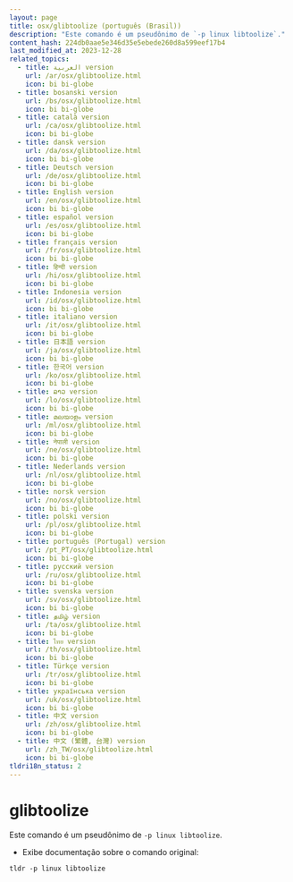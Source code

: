 ```yaml
---
layout: page
title: osx/glibtoolize (português (Brasil))
description: "Este comando é um pseudônimo de `-p linux libtoolize`."
content_hash: 224db0aae5e346d35e5ebede260d8a599eef17b4
last_modified_at: 2023-12-28
related_topics:
  - title: العربية version
    url: /ar/osx/glibtoolize.html
    icon: bi bi-globe
  - title: bosanski version
    url: /bs/osx/glibtoolize.html
    icon: bi bi-globe
  - title: català version
    url: /ca/osx/glibtoolize.html
    icon: bi bi-globe
  - title: dansk version
    url: /da/osx/glibtoolize.html
    icon: bi bi-globe
  - title: Deutsch version
    url: /de/osx/glibtoolize.html
    icon: bi bi-globe
  - title: English version
    url: /en/osx/glibtoolize.html
    icon: bi bi-globe
  - title: español version
    url: /es/osx/glibtoolize.html
    icon: bi bi-globe
  - title: français version
    url: /fr/osx/glibtoolize.html
    icon: bi bi-globe
  - title: हिन्दी version
    url: /hi/osx/glibtoolize.html
    icon: bi bi-globe
  - title: Indonesia version
    url: /id/osx/glibtoolize.html
    icon: bi bi-globe
  - title: italiano version
    url: /it/osx/glibtoolize.html
    icon: bi bi-globe
  - title: 日本語 version
    url: /ja/osx/glibtoolize.html
    icon: bi bi-globe
  - title: 한국어 version
    url: /ko/osx/glibtoolize.html
    icon: bi bi-globe
  - title: ລາວ version
    url: /lo/osx/glibtoolize.html
    icon: bi bi-globe
  - title: മലയാളം version
    url: /ml/osx/glibtoolize.html
    icon: bi bi-globe
  - title: नेपाली version
    url: /ne/osx/glibtoolize.html
    icon: bi bi-globe
  - title: Nederlands version
    url: /nl/osx/glibtoolize.html
    icon: bi bi-globe
  - title: norsk version
    url: /no/osx/glibtoolize.html
    icon: bi bi-globe
  - title: polski version
    url: /pl/osx/glibtoolize.html
    icon: bi bi-globe
  - title: português (Portugal) version
    url: /pt_PT/osx/glibtoolize.html
    icon: bi bi-globe
  - title: русский version
    url: /ru/osx/glibtoolize.html
    icon: bi bi-globe
  - title: svenska version
    url: /sv/osx/glibtoolize.html
    icon: bi bi-globe
  - title: தமிழ் version
    url: /ta/osx/glibtoolize.html
    icon: bi bi-globe
  - title: ไทย version
    url: /th/osx/glibtoolize.html
    icon: bi bi-globe
  - title: Türkçe version
    url: /tr/osx/glibtoolize.html
    icon: bi bi-globe
  - title: українська version
    url: /uk/osx/glibtoolize.html
    icon: bi bi-globe
  - title: 中文 version
    url: /zh/osx/glibtoolize.html
    icon: bi bi-globe
  - title: 中文 (繁體, 台灣) version
    url: /zh_TW/osx/glibtoolize.html
    icon: bi bi-globe
tldri18n_status: 2
---
```

# glibtoolize

Este comando é um pseudônimo de `-p linux libtoolize`.

- Exibe documentação sobre o comando original:

`tldr -p linux libtoolize`
